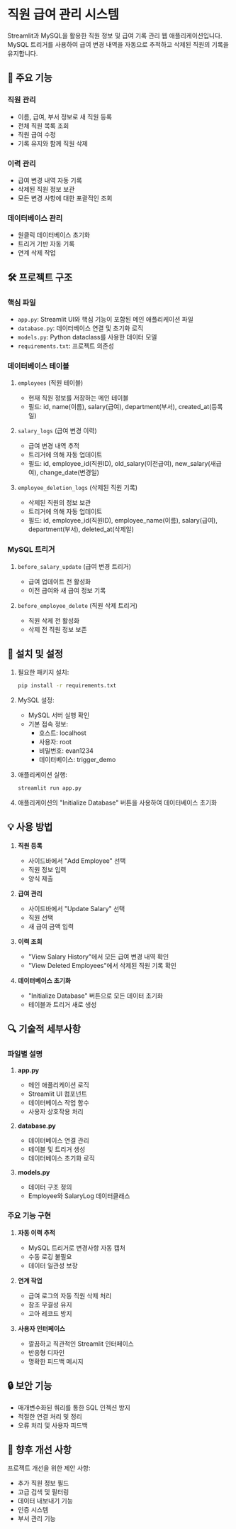# 직원 급여 관리 시스템

Streamlit과 MySQL을 활용한 직원 정보 및 급여 기록 관리 웹 애플리케이션입니다. MySQL 트리거를 사용하여 급여 변경 내역을 자동으로 추적하고 삭제된 직원의 기록을 유지합니다.

## 🌟 주요 기능

### 직원 관리
- 이름, 급여, 부서 정보로 새 직원 등록
- 전체 직원 목록 조회
- 직원 급여 수정
- 기록 유지와 함께 직원 삭제

### 이력 관리
- 급여 변경 내역 자동 기록
- 삭제된 직원 정보 보관
- 모든 변경 사항에 대한 포괄적인 조회

### 데이터베이스 관리
- 원클릭 데이터베이스 초기화
- 트리거 기반 자동 기록
- 연계 삭제 작업

## 🛠 프로젝트 구조

### 핵심 파일
- `app.py`: Streamlit UI와 핵심 기능이 포함된 메인 애플리케이션 파일
- `database.py`: 데이터베이스 연결 및 초기화 로직
- `models.py`: Python dataclass를 사용한 데이터 모델
- `requirements.txt`: 프로젝트 의존성

### 데이터베이스 테이블
1. `employees` (직원 테이블)
   - 현재 직원 정보를 저장하는 메인 테이블
   - 필드: id, name(이름), salary(급여), department(부서), created_at(등록일)

2. `salary_logs` (급여 변경 이력)
   - 급여 변경 내역 추적
   - 트리거에 의해 자동 업데이트
   - 필드: id, employee_id(직원ID), old_salary(이전급여), new_salary(새급여), change_date(변경일)

3. `employee_deletion_logs` (삭제된 직원 기록)
   - 삭제된 직원의 정보 보관
   - 트리거에 의해 자동 업데이트
   - 필드: id, employee_id(직원ID), employee_name(이름), salary(급여), department(부서), deleted_at(삭제일)

### MySQL 트리거
1. `before_salary_update` (급여 변경 트리거)
   - 급여 업데이트 전 활성화
   - 이전 급여와 새 급여 정보 기록

2. `before_employee_delete` (직원 삭제 트리거)
   - 직원 삭제 전 활성화
   - 삭제 전 직원 정보 보존

## 🚀 설치 및 설정

1. 필요한 패키지 설치:
   ```bash
   pip install -r requirements.txt
   ```

2. MySQL 설정:
   - MySQL 서버 실행 확인
   - 기본 접속 정보:
     - 호스트: localhost
     - 사용자: root
     - 비밀번호: evan1234
     - 데이터베이스: trigger_demo

3. 애플리케이션 실행:
   ```bash
   streamlit run app.py
   ```

4. 애플리케이션의 "Initialize Database" 버튼을 사용하여 데이터베이스 초기화

## 💡 사용 방법

1. **직원 등록**
   - 사이드바에서 "Add Employee" 선택
   - 직원 정보 입력
   - 양식 제출

2. **급여 관리**
   - 사이드바에서 "Update Salary" 선택
   - 직원 선택
   - 새 급여 금액 입력

3. **이력 조회**
   - "View Salary History"에서 모든 급여 변경 내역 확인
   - "View Deleted Employees"에서 삭제된 직원 기록 확인

4. **데이터베이스 초기화**
   - "Initialize Database" 버튼으로 모든 데이터 초기화
   - 테이블과 트리거 새로 생성

## 🔍 기술적 세부사항

### 파일별 설명

1. **app.py**
   - 메인 애플리케이션 로직
   - Streamlit UI 컴포넌트
   - 데이터베이스 작업 함수
   - 사용자 상호작용 처리

2. **database.py**
   - 데이터베이스 연결 관리
   - 테이블 및 트리거 생성
   - 데이터베이스 초기화 로직

3. **models.py**
   - 데이터 구조 정의
   - Employee와 SalaryLog 데이터클래스

### 주요 기능 구현

1. **자동 이력 추적**
   - MySQL 트리거로 변경사항 자동 캡처
   - 수동 로깅 불필요
   - 데이터 일관성 보장

2. **연계 작업**
   - 급여 로그의 자동 직원 삭제 처리
   - 참조 무결성 유지
   - 고아 레코드 방지

3. **사용자 인터페이스**
   - 깔끔하고 직관적인 Streamlit 인터페이스
   - 반응형 디자인
   - 명확한 피드백 메시지

## 🔒 보안 기능

- 매개변수화된 쿼리를 통한 SQL 인젝션 방지
- 적절한 연결 처리 및 정리
- 오류 처리 및 사용자 피드백

## 🤝 향후 개선 사항

프로젝트 개선을 위한 제안 사항:

- 추가 직원 정보 필드
- 고급 검색 및 필터링
- 데이터 내보내기 기능
- 인증 시스템
- 부서 관리 기능 